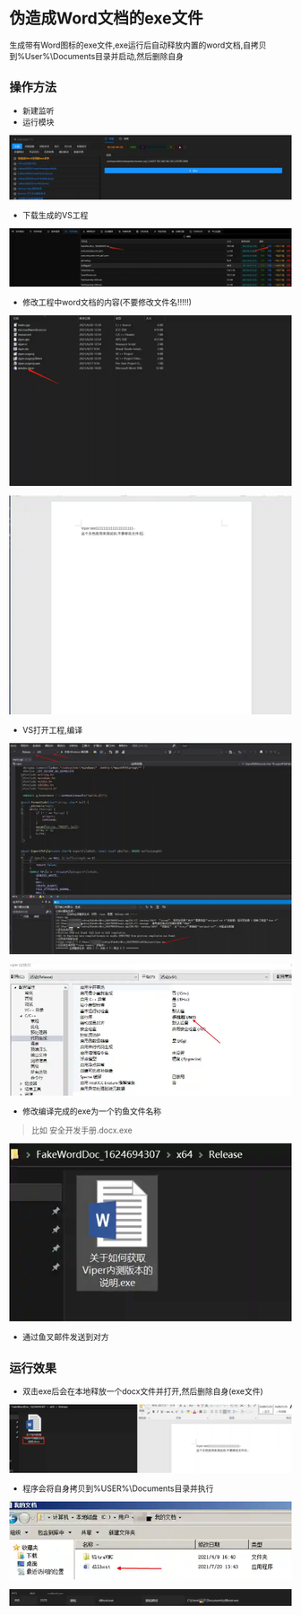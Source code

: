 # 伪造成Word文档的exe文件

生成带有Word图标的exe文件,exe运行后自动释放内置的word文档,自拷贝到%User%\Documents目录并启动,然后删除自身

## 操作方法

+ 新建监听
+ 运行模块

![](img\InitialAccess_SpearphishingAttachment_FakeWordDoc\1.webp)

+ 下载生成的VS工程

![](img\InitialAccess_SpearphishingAttachment_FakeWordDoc\2.webp)

+ 修改工程中word文档的内容(不要修改文件名!!!!!)

![](img\InitialAccess_SpearphishingAttachment_FakeWordDoc\3.webp)

![](img\InitialAccess_SpearphishingAttachment_FakeWordDoc\4.webp)

+ VS打开工程,编译

![](img\InitialAccess_SpearphishingAttachment_FakeWordDoc\5.webp)

![](img\InitialAccess_SpearphishingAttachment_FakeWordDoc\6.webp)

+ 修改编译完成的exe为一个钓鱼文件名称

> 比如 安全开发手册.docx.exe
>

![](img\InitialAccess_SpearphishingAttachment_FakeWordDoc\7.webp)

+ 通过鱼叉邮件发送到对方

## 运行效果

+ 双击exe后会在本地释放一个docx文件并打开,然后删除自身(exe文件)

![](img\InitialAccess_SpearphishingAttachment_FakeWordDoc\8.webp)

+ 程序会将自身拷贝到%USER%\Documents目录并执行

![](img\InitialAccess_SpearphishingAttachment_FakeWordDoc\9.webp)

![](img\InitialAccess_SpearphishingAttachment_FakeWordDoc\10.webp)





